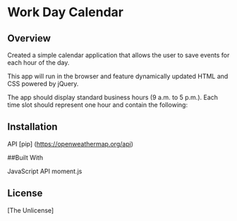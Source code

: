 # Work Day Calendar


## Overview

Created a simple calendar application that allows the user to save events for each hour of the day. 

This app will run in the browser and feature dynamically updated HTML and CSS powered by jQuery.

The app should display standard business hours (9 a.m. to 5 p.m.). Each time slot should represent one hour and contain the following:



## Installation

API [pip] (https://openweathermap.org/api)



##Built With

JavaScript
API
moment.js



## License
[The Unlicense]
